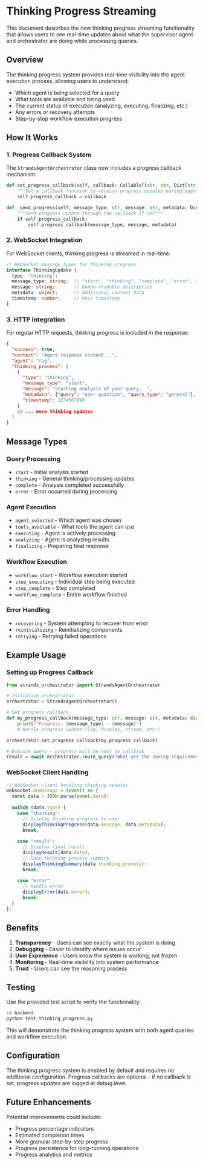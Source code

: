 # Thinking Progress Streaming

This document describes the new thinking progress streaming functionality that allows users to see real-time updates about what the supervisor agent and orchestrator are doing while processing queries.

## Overview

The thinking progress system provides real-time visibility into the agent execution process, allowing users to understand:
- Which agent is being selected for a query
- What tools are available and being used
- The current status of execution (analyzing, executing, finalizing, etc.)
- Any errors or recovery attempts
- Step-by-step workflow execution progress

## How It Works

### 1. Progress Callback System

The `StrandsAgentOrchestrator` class now includes a progress callback mechanism:

```python
def set_progress_callback(self, callback: Callable[[str, str, Dict[str, Any]], None]):
    """Set a callback function to receive progress updates during agent execution"""
    self.progress_callback = callback

def _send_progress(self, message_type: str, message: str, metadata: Dict[str, Any] = None):
    """Send progress update through the callback if set"""
    if self.progress_callback:
        self.progress_callback(message_type, message, metadata)
```

### 2. WebSocket Integration

For WebSocket clients, thinking progress is streamed in real-time:

```typescript
// WebSocket message types for thinking progress
interface ThinkingUpdate {
  type: "thinking";
  message_type: string;  // "start", "thinking", "complete", "error", etc.
  message: string;       // Human-readable description
  metadata: object;      // Additional context data
  timestamp: number;     // Unix timestamp
}
```

### 3. HTTP Integration

For regular HTTP requests, thinking progress is included in the response:

```json
{
  "success": true,
  "content": "Agent response content...",
  "agent": "rag",
  "thinking_process": [
    {
      "type": "thinking",
      "message_type": "start",
      "message": "Starting analysis of your query...",
      "metadata": {"query": "user question", "query_type": "general"},
      "timestamp": 1234567890
    }
    // ... more thinking updates
  ]
}
```

## Message Types

### Query Processing
- `start` - Initial analysis started
- `thinking` - General thinking/processing updates
- `complete` - Analysis completed successfully
- `error` - Error occurred during processing

### Agent Execution
- `agent_selected` - Which agent was chosen
- `tools_available` - What tools the agent can use
- `executing` - Agent is actively processing
- `analyzing` - Agent is analyzing results
- `finalizing` - Preparing final response

### Workflow Execution
- `workflow_start` - Workflow execution started
- `step_executing` - Individual step being executed
- `step_complete` - Step completed
- `workflow_complete` - Entire workflow finished

### Error Handling
- `recovering` - System attempting to recover from error
- `reinitializing` - Reinitializing components
- `retrying` - Retrying failed operations

## Example Usage

### Setting up Progress Callback

```python
from strands_orchestrator import StrandsAgentOrchestrator

# Initialize orchestrator
orchestrator = StrandsAgentOrchestrator()

# Set progress callback
def my_progress_callback(message_type: str, message: str, metadata: dict):
    print(f"Progress: {message_type} - {message}")
    # Handle progress update (log, display, stream, etc.)

orchestrator.set_progress_callback(my_progress_callback)

# Execute query - progress will be sent to callback
result = await orchestrator.route_query("What are the zoning requirements?", "", "property")
```

### WebSocket Client Handling

```typescript
// WebSocket client handling thinking updates
websocket.onmessage = (event) => {
  const data = JSON.parse(event.data);
  
  switch (data.type) {
    case "thinking":
      // Display thinking progress to user
      displayThinkingProgress(data.message, data.metadata);
      break;
      
    case "result":
      // Display final result
      displayResult(data.data);
      // Show thinking process summary
      displayThinkingSummary(data.thinking_process);
      break;
      
    case "error":
      // Handle error
      displayError(data.error);
      break;
  }
};
```

## Benefits

1. **Transparency** - Users can see exactly what the system is doing
2. **Debugging** - Easier to identify where issues occur
3. **User Experience** - Users know the system is working, not frozen
4. **Monitoring** - Real-time visibility into system performance
5. **Trust** - Users can see the reasoning process

## Testing

Use the provided test script to verify the functionality:

```bash
cd backend
python test_thinking_progress.py
```

This will demonstrate the thinking progress system with both agent queries and workflow execution.

## Configuration

The thinking progress system is enabled by default and requires no additional configuration. Progress callbacks are optional - if no callback is set, progress updates are logged at debug level.

## Future Enhancements

Potential improvements could include:
- Progress percentage indicators
- Estimated completion times
- More granular step-by-step progress
- Progress persistence for long-running operations
- Progress analytics and metrics 